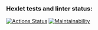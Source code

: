 ### Hexlet tests and linter status:
[![Actions Status](https://github.com/d-esuvult/java-project-61/actions/workflows/hexlet-check.yml/badge.svg)](https://github.com/d-esuvult/java-project-61/actions)
[![Maintainability](https://api.codeclimate.com/v1/badges/ef067d0ca3a46c136205/maintainability)](https://codeclimate.com/github/d-esuvult/java-project-61/maintainability)